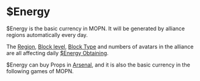 # $Energy

$Energy is the basic currency in MOPN. It will be generated by alliance regions automatically every day.&#x20;

The [Region](../../how-to-play/map-system.md#region), [Block level](block-level.md), [Block Type](block-type.md) and numbers of avatars in the alliance are all affecting daily [$Energy Obtaining](usdenergy-obtain.md).

$Energy can buy Props in [Arsenal](../usdprop/prop-auction.md), and it is also the basic currency in the following games of MOPN.
